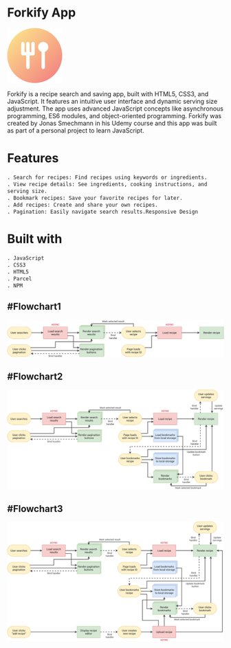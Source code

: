# Forkify App

![Alt text](image.png)

Forkify is a recipe search and saving app, built with HTML5, CSS3, and JavaScript. It features an intuitive user interface and dynamic serving size adjustment. The app uses advanced JavaScript concepts like asynchronous programming, ES6 modules, and object-oriented programming. Forkify was created by Jonas Smechmann in his Udemy course and this app was built as part of a personal project to learn JavaScript.

# Features

    . Search for recipes: Find recipes using keywords or ingredients.
    . View recipe details: See ingredients, cooking instructions, and serving size.
    . Bookmark recipes: Save your favorite recipes for later.
    . Add recipes: Create and share your own recipes.
    . Pagination: Easily navigate search results.Responsive Design

# Built with

    . JavaScript
    . CSS3
    . HTML5
    . Parcel
    . NPM

## #Flowchart1

![Alt text](forkify-flowchart-part-1.png)

## #Flowchart2

![Alt text](forkify-flowchart-part-2.png)

## #Flowchart3

![Alt text](forkify-flowchart-part-3.png)
